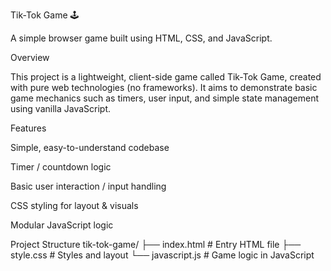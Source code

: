 Tik-Tok Game 🕹️

A simple browser game built using HTML, CSS, and JavaScript.

Overview

This project is a lightweight, client-side game called Tik-Tok Game, created with pure web technologies (no frameworks). It aims to demonstrate basic game mechanics such as timers, user input, and simple state management using vanilla JavaScript.

Features

Simple, easy-to-understand codebase

Timer / countdown logic

Basic user interaction / input handling

CSS styling for layout & visuals

Modular JavaScript logic

Project Structure
tik-tok-game/
├── index.html        # Entry HTML file
├── style.css         # Styles and layout
└── javascript.js     # Game logic in JavaScript
